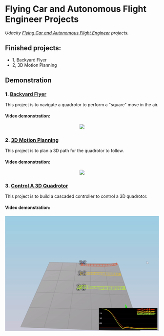 # Flying Car and Autonomous Flight Engineer Projects

*Udacity [Flying Car and Autonomous Flight Engineer](http://www.udacity.com/flying-car) projects.*

## Finished projects:
- 1, Backyard Flyer 
- 2, 3D Motion Planning

## Demonstration

### 1. [Backyard Flyer](https://github.com/joeyzhong90595/Flying-Car-and-Autonomous-Flight-Engineer-Projects/tree/master/P1-Backyard-Flyer)

This project is to navigate a quadrotor to perform a "square" move in the air. 

#### Video demonstration:

<p align="center">
    <a href="https://youtu.be/qFMppXhhD9A">
  		<img src="./demonstration/P1.gif"/>
    </a>
</p>

### 2. [3D Motion Planning](https://github.com/joeyzhong90595/Flying-Car-and-Autonomous-Flight-Engineer-Projects/tree/master/P2-3D-Motion-Planning)

This project is to plan a 3D path for the quadrotor to follow. 

#### Video demonstration:

<p align="center">
    <a href="https://youtu.be/zRbeXtmMdxE">
  		<img src="./demonstration/P2.gif"/>
    </a>
</p>



### 3. [Control A 3D Quadrotor](https://github.com/joeyzhong90595/Flying-Car-and-Autonomous-Flight-Engineer-Projects/tree/master/P3-Control-A-3D-Quadrotor)

This project is to build a cascaded controller to control a 3D quadrotor.

#### Video demonstration:

<p align="center">
    <a href="https://youtu.be/AGDbQazFgzU">
  		<img src="./demonstration/P3.gif"/>
    </a>
</p>